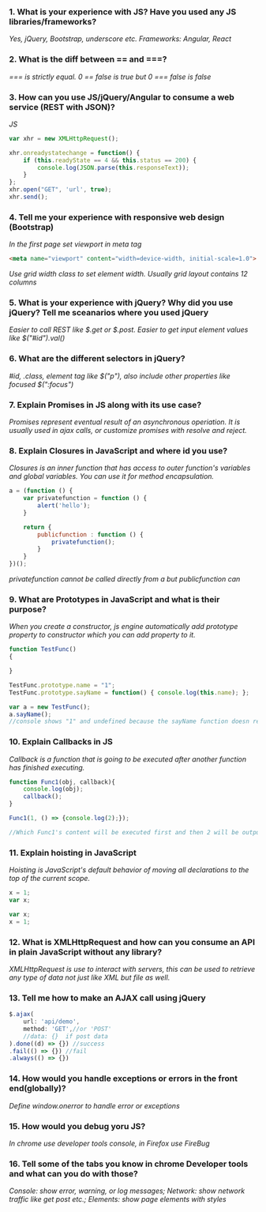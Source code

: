### 1. What is your experience with JS? Have you used any JS libraries/frameworks?
_Yes, jQuery, Bootstrap, underscore etc. Frameworks: Angular, React_
### 2. What is the diff between == and ===?
_=== is strictly equal. 0 == false is true but 0 === false is false_
### 3. How can you use JS/jQuery/Angular to consume a web service (REST with JSON)?
_JS_
```js
var xhr = new XMLHttpRequest();

xhr.onreadystatechange = function() {
    if (this.readyState == 4 && this.status == 200) {
        console.log(JSON.parse(this.responseText));
    }
};
xhr.open("GET", 'url', true);
xhr.send();
```
### 4. Tell me your experience with responsive web design (Bootstrap)
_In the first page set viewport in meta tag_
```html
<meta name="viewport" content="width=device-width, initial-scale=1.0">
```
_Use grid width class to set element width. Usually grid layout contains 12 columns_
### 5. What is your experience with jQuery? Why did you use jQuery? Tell me sceanarios where you used jQuery
_Easier to call REST like $.get or $.post. Easier to get input element values like $("#id").val()_
### 6. What are the different selectors in jQuery?
_#id, .class, element tag like $("p"), also include other properties like focused $(":focus")_
### 7. Explain Promises in JS along with its use case?
_Promises represent eventual result of an asynchronous operiation. It is usually used in ajax calls, or customize promises with resolve and reject._
### 8. Explain Closures in JavaScript and where id you use?
_Closures is an inner function that has access to outer function's variables and global variables. You can use it for method encapsulation._
```js
a = (function () {
    var privatefunction = function () {
        alert('hello');
    }

    return {
        publicfunction : function () {
            privatefunction();
        }
    }
})();
```
_privatefunction cannot be called directly from a but publicfunction can_
### 9. What are Prototypes in JavaScript and what is their purpose?
_When you create a constructor, js engine automatically add prototype property to constructor which you can add property to it._
```js
function TestFunc()
{

}

TestFunc.prototype.name = "1";
TestFunc.prototype.sayName = function() { console.log(this.name); };

var a = new TestFunc();
a.sayName();
//console shows "1" and undefined because the sayName function doesn return anything;
```
### 10. Explain Callbacks in JS
_Callback is a function that is going to be executed after another function has finished executing._
```js
function Func1(obj, callback){
    console.log(obj);
    callback();
}

Func1(1, () => {console.log(2);});

//Which Func1's content will be executed first and then 2 will be output to console.
```
### 11. Explain hoisting in JavaScript
_Hoisting is JavaScript's default behavior of moving all declarations to the top of the current scope._
```js
x = 1;
var x;
```
```js
var x;
x = 1;
```
### 12. What is XMLHttpRequest and how can you consume an API in plain JavaScript without any library?
_XMLHttpRequest is use to interact with servers, this can be used to retrieve any type of data not just like XML but file as well._
### 13. Tell me how to make an AJAX call using jQuery
```js
$.ajax(
    url: 'api/demo',
    method: 'GET',//or 'POST'
    //data: {}  if post data
).done((d) => {}) //success
.fail(() => {}) //fail
.always(() => {}) 
```
### 14. How would you handle exceptions or errors in the front end(globally)?
_Define window.onerror to handle error or exceptions_
### 15. How would you debug yoru JS?
_In chrome use developer tools console, in Firefox use FireBug_
### 16. Tell some of the tabs you know in chrome Developer tools and what can you do with those?
_Console: show error, warning, or log messages; Network: show network traffic like get post etc.; Elements: show page elements with styles_